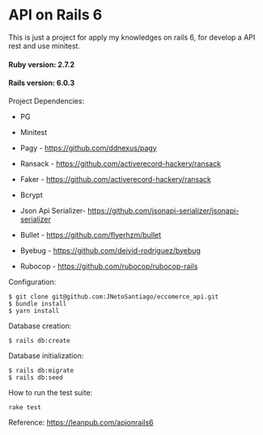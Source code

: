 # API on Rails 6
This is just a project for apply my knowledges on rails 6, for develop a API rest and use minitest.

#### Ruby version: 2.7.2
#### Rails version: 6.0.3

Project Dependencies:

* PG

* Minitest

* Pagy - https://github.com/ddnexus/pagy

* Ransack - https://github.com/activerecord-hackery/ransack

* Faker - https://github.com/activerecord-hackery/ransack

* Bcrypt

* Json Api Serializer- https://github.com/jsonapi-serializer/jsonapi-serializer

* Bullet - https://github.com/flyerhzm/bullet

* Byebug - https://github.com/deivid-rodriguez/byebug

* Rubocop - https://github.com/rubocop/rubocop-rails

Configuration:
```
$ git clone git@github.com:JNetoSantiago/eccomerce_api.git
$ bundle install
$ yarn install

```

Database creation:
```
$ rails db:create
```

Database initialization:
```
$ rails db:migrate
$ rails db:seed
```

How to run the test suite:
```
rake test
```

Reference: https://leanpub.com/apionrails6